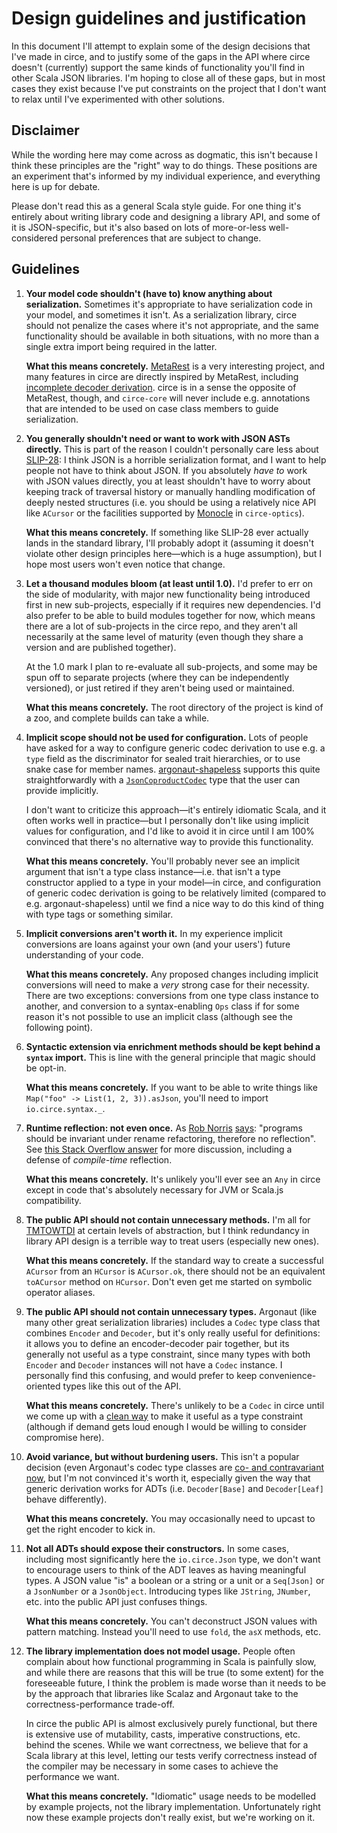 # Design guidelines and justification

In this document I'll attempt to explain some of the design decisions that I've made in circe, and
to justify some of the gaps in the API where circe doesn't (currently) support the same kinds of
functionality you'll find in other Scala JSON libraries. I'm hoping to close all of these gaps, but
in most cases they exist because I've put constraints on the project that I don't want to relax
until I've experimented with other solutions.

## Disclaimer

While the wording here may come across as dogmatic, this isn't because I think these principles are
the "right" way to do things. These positions are an experiment that's informed by my individual
experience, and everything here is up for debate.

Please don't read this as a general Scala style guide. For one thing it's entirely about writing
library code and designing a library API, and some of it is JSON-specific, but it's also based on
lots of more-or-less well-considered personal preferences that are subject to change.

## Guidelines

1. **Your model code shouldn't (have to) know anything about serialization.**
    Sometimes it's appropriate to have serialization code in your model, and sometimes it isn't. As
    a serialization library, circe should not penalize the cases where it's not appropriate, and the
    same functionality should be available in both situations, with no more than a single extra
    import being required in the latter.

    **What this means concretely.** [MetaRest][metarest] is a very interesting project, and many
    features in circe are directly inspired by MetaRest, including [incomplete decoder
    derivation][incompletes]. circe is in a sense the opposite of MetaRest, though, and
    `circe-core` will never include e.g. annotations that are intended to be used on case class
    members to guide serialization.

2. **You generally shouldn't need or want to work with JSON ASTs directly.**
    This is part of the reason I couldn't personally care less about [SLIP-28][slip-28]: I think
    JSON is a horrible serialization format, and I want to help people not have to think about JSON.
    If you absolutely _have to_ work with JSON values directly, you at least shouldn't have to worry
    about keeping track of traversal history or manually handling modification of deeply nested
    structures (i.e. you should be using a relatively nice API like `ACursor` or the facilities
    supported by [Monocle][monocle] in `circe-optics`).

    **What this means concretely.** If something like SLIP-28 ever actually lands in the standard
    library, I'll probably adopt it (assuming it doesn't violate other design principles here—which
    is a huge assumption), but I hope most users won't even notice that change.

3. **Let a thousand modules bloom (at least until 1.0).**
    I'd prefer to err on the side of modularity, with major new functionality being introduced first
    in new sub-projects, especially if it requires new dependencies. I'd also prefer to be able to
    build modules together for now, which means there are a lot of sub-projects in the circe repo,
    and they aren't all necessarily at the same level of maturity (even though they share a version
    and are published together).

    At the 1.0 mark I plan to re-evaluate all sub-projects, and some may be spun off to separate
    projects (where they can be independently versioned), or just retired if they aren't being used
    or maintained.

    **What this means concretely.** The root directory of the project is kind of a zoo, and complete
    builds can take a while.

4. **Implicit scope should not be used for configuration.**
    Lots of people have asked for a way to configure generic codec derivation to use e.g. a `type`
    field as the discriminator for sealed trait hierarchies, or to use snake case for member names.
    [argonaut-shapeless][argonaut-shapeless] supports this quite straightforwardly with a
    [`JsonCoproductCodec`][argonaut-shapeless-7] type that the user can provide implicitly.

    I don't
    want to criticize this approach—it's entirely idiomatic Scala, and it often works well in
    practice—but I personally don't like using implicit values for configuration, and I'd like to
    avoid it in circe until I am 100% convinced that there's no alternative way to provide this
    functionality.

    **What this means concretely.** You'll probably never see an implicit argument that isn't a type
    class instance—i.e. that isn't a type constructor applied to a type in your model—in circe, and
    configuration of generic codec derivation is going to be relatively limited (compared to e.g.
    argonaut-shapeless) until we find a nice way to do this kind of thing with type tags or
    something similar.

5. **Implicit conversions aren't worth it.**
    In my experience implicit conversions are loans against your own (and your users') future
    understanding of your code.

    **What this means concretely.** Any proposed changes including implicit conversions will need to
    make a _very_ strong case for their necessity. There are two exceptions: conversions from one
    type class instance to another, and conversion to a syntax-enabling `Ops` class if for some
    reason it's not possible to use an implicit class (although see the following point).

6. **Syntactic extension via enrichment methods should be kept behind a `syntax` import.**
    This is line with the general principle that magic should be opt-in.

    **What this means concretely.** If you want to be able to write things like
    `Map("foo" -> List(1, 2, 3)).asJson`, you'll need to import `io.circe.syntax._`.

7. **Runtime reflection: not even once.**
    As [Rob Norris][tpolecat] [says][no-reflection]: "programs should be invariant under rename
    refactoring, therefore no reflection". See [this Stack Overflow answer][on-reflection] for more
    discussion, including a defense of _compile-time_ reflection.

    **What this means concretely.** It's unlikely you'll ever see an `Any` in circe except in code
    that's absolutely necessary for JVM or Scala.js compatibility.

8. **The public API should not contain unnecessary methods.**
    I'm all for [TMTOWTDI][tmtowtdi] at certain levels of abstraction, but I think redundancy in
    library API design is a terrible way to treat users (especially new ones).

    **What this means concretely.** If the standard way to create a successful `ACursor` from an
    `HCursor` is `ACursor.ok`, there should not be an equivalent `toACursor` method on `HCursor`.
    Don't even get me started on symbolic operator aliases.

9. **The public API should not contain unnecessary types.**
    Argonaut (like many other great serialization libraries) includes a `Codec` type class that
    combines `Encoder` and `Decoder`, but it's only really useful for definitions: it allows you to
    define an encoder-decoder pair together, but its generally not useful as a type constraint,
    since many types with both `Encoder` and `Decoder` instances will not have a `Codec` instance.
    I personally find this confusing, and would prefer to keep convenience-oriented types like this
    out of the API.

    **What this means concretely.** There's unlikely to be a `Codec` in circe until we come up with
    a [clean way][circe-codec] to make it useful as a type constraint (although if demand gets loud
    enough I would be willing to consider compromise here).

10. **Avoid variance, but without burdening users.**
    This isn't a popular decision (even Argonaut's codec type classes are [co- and contravariant
    now](argonaut-variance), but I'm not convinced it's worth it, especially given the way that
    generic derivation works for ADTs (i.e. `Decoder[Base]` and `Decoder[Leaf]` behave differently).

    **What this means concretely.** You may occasionally need to upcast to get the right encoder to
    kick in.

11. **Not all ADTs should expose their constructors.**
    In some cases, including most significantly here the `io.circe.Json` type, we don't want to
    encourage users to think of the ADT leaves as having meaningful types. A JSON value "is" a
    boolean or a string or a unit or a `Seq[Json]` or a `JsonNumber` or a `JsonObject`. Introducing
    types like `JString`, `JNumber`, etc. into the public API just confuses things.

    **What this means concretely.** You can't deconstruct JSON values with pattern matching. Instead
    you'll need to use `fold`, the `asX` methods, etc.

12. **The library implementation does not model usage.**
    People often complain about how functional programming in Scala is painfully slow, and while
    there are reasons that this will be true (to some extent) for the foreseeable future, I think
    the problem is made worse than it needs to be by the approach that libraries like Scalaz and
    Argonaut take to the correctness-performance trade-off.

    In circe the public API is almost exclusively purely functional, but there is extensive use of
    mutability, casts, imperative constructions, etc. behind the scenes. While we want correctness,
    we believe that for a Scala library at this level, letting our tests verify correctness instead
    of the compiler may be necessary in some cases to achieve the performance we want.

    **What this means concretely.** "Idiomatic" usage needs to be modelled by example projects, not
    the library implementation. Unfortunately right now these example projects don't really exist,
    but we're working on it.

[argonaut-shapeless]: https://github.com/alexarchambault/argonaut-shapeless
[argonaut-shapeless-7]: https://github.com/alexarchambault/argonaut-shapeless/pull/7
[argonaut-variance]: https://github.com/argonaut-io/argonaut/blob/28953e2dac90ab9efb2db565491e1948d581aa01/argonaut/src/main/scala/argonaut/DecodeJson.scala#L9
[incompletes]: https://meta.plasm.us/posts/2015/06/21/deriving-incomplete-type-class-instances/
[circe-codec]: https://github.com/travisbrown/circe/issues/133
[metarest]: https://github.com/pathikrit/metarest
[monocle]: https://github.com/julien-truffaut/Monocle
[no-reflection]: https://gitter.im/travisbrown/circe?at=566effd73078c074765121ca
[on-reflection]: http://stackoverflow.com/a/33580411/334519
[slip-28]: https://github.com/scala/slip/pull/28
[tmtowtdi]: https://en.wikipedia.org/wiki/There%27s_more_than_one_way_to_do_it
[tpolecat]: https://twitter.com/tpolecat
